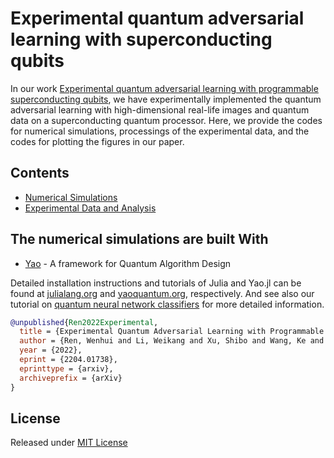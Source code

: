 # Experimental quantum adversarial learning with superconducting qubits

In our work [Experimental quantum adversarial learning with programmable superconducting qubits](https://arxiv.org/abs/2204.01738), we have experimentally implemented the quantum adversarial learning with high-dimensional real-life images and quantum data on a superconducting quantum processor.
Here, we provide the codes for numerical simulations, processings of the experimental data, and the codes for plotting the figures in our paper.

## Contents

- [Numerical Simulations](Numerical_Simulations)
- [Experimental Data and Analysis](Experimental_Data)

## The numerical simulations are built With

* [Yao](https://github.com/QuantumBFS/Yao.jl) - A framework for Quantum Algorithm Design

Detailed installation instructions and tutorials of Julia and Yao.jl can be found at [julialang.org](https://julialang.org/) and [yaoquantum.org](https://yaoquantum.org/), respectively. And see also our tutorial on [quantum neural network classifiers](https://www.scipost.org/SciPostPhysLectNotes.61) for more detailed information.

```bibtex
@unpublished{Ren2022Experimental,
  title = {Experimental Quantum Adversarial Learning with Programmable Superconducting Qubits},
  author = {Ren, Wenhui and Li, Weikang and Xu, Shibo and Wang, Ke and Jiang, Wenjie and Jin, Feitong and Zhu, Xuhao and Chen, Jiachen and Song, Zixuan and Zhang, Pengfei and Dong, Hang and Zhang, Xu and Deng, Jinfeng and Gao, Yu and Zhang, Chuanyu and Wu, Yaozu and Zhang, Bing and Guo, Qiujiang and Li, Hekang and Wang, Zhen and Biamonte, Jacob and Song, Chao and Deng, Dong-Ling and Wang, H.},
  year = {2022},
  eprint = {2204.01738},
  eprinttype = {arxiv},
  archiveprefix = {arXiv}
}
```

## License

Released under [MIT License](https://github.com/LWKJJONAK/Experimental-quantum-adversarial-learning-with-superconducting-qubits/blob/main/LICENSE)
